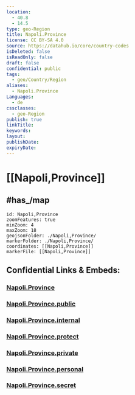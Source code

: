 ```yaml
---
location:
  - 40.8
  - 14.5
type: geo-Region
title: Napoli.Province
license: CC BY-SA 4.0
source: https://datahub.io/core/country-codes
isDeleted: false
isReadOnly: false
draft: false
confidential: public
tags:
  - geo/Country/Region
aliases:
  - Napoli.Province
Languages:
  - de
cssclasses:
  - geo-Region
publish: true
linkTitle:
keywords:
layout:
publishDate:
expiryDate:
---
```


# [[Napoli,Province]]

## #has_/map 

```leaflet
id: Napoli,Province
zoomFeatures: true 
minZoom: 4 
maxZoom: 18
geojsonFolder: ./Napoli,Province/
markerFolder: ./Napoli,Province/
coordinates: [[Napoli,Province]] 
markerFile: [[Napoli,Province]] 
```


## Confidential Links & Embeds: 

### [Napoli.Province](/_Standards/Earth/Continent/Europe/Europe~South/Italy/regions~Italy/Campania/Napoli.Province.md) 

### [Napoli.Province.public](/_public/Earth/Continent/Europe/Europe~South/Italy/regions~Italy/Campania/Napoli.Province.public.md) 

### [Napoli.Province.internal](/_internal/Earth/Continent/Europe/Europe~South/Italy/regions~Italy/Campania/Napoli.Province.internal.md) 

### [Napoli.Province.protect](/_protect/Earth/Continent/Europe/Europe~South/Italy/regions~Italy/Campania/Napoli.Province.protect.md) 

### [Napoli.Province.private](/_private/Earth/Continent/Europe/Europe~South/Italy/regions~Italy/Campania/Napoli.Province.private.md) 

### [Napoli.Province.personal](/_personal/Earth/Continent/Europe/Europe~South/Italy/regions~Italy/Campania/Napoli.Province.personal.md) 

### [Napoli.Province.secret](/_secret/Earth/Continent/Europe/Europe~South/Italy/regions~Italy/Campania/Napoli.Province.secret.md)

